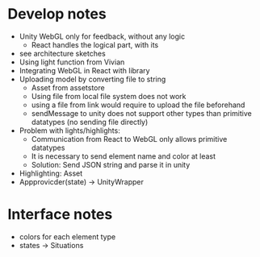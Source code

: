 # Develop notes

- Unity WebGL only for feedback, without any logic 
  - React handles the logical part, with its 
- see architecture sketches
- Using light function from Vivian
- Integrating WebGL in React with library
- Uploading model by converting file to string
  - Asset from assetstore
  - Using file from local file system does not work
  - using a file from link would require to upload the file beforehand
  - sendMessage to unity does not support other types than primitive datatypes (no sending file directly) 
- Problem with lights/highlights:
  - Communication from React to WebGL only allows primitive datatypes
  - It is necessary to send element name and color at least
  - Solution: Send JSON string and parse it in unity
- Highlighting: Asset
- Appprovicder(state) -> UnityWrapper

# Interface notes

- colors for each element type
- states -> Situations